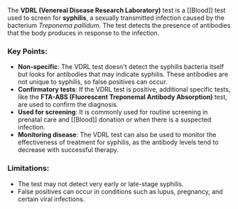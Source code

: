 The **VDRL (Venereal Disease Research Laboratory)** test is a [[Blood]] test used to screen for **syphilis**, a sexually transmitted infection caused by the bacterium *Treponema pallidum*. The test detects the presence of antibodies that the body produces in response to the infection.

### Key Points:
- **Non-specific**: The VDRL test doesn't detect the syphilis bacteria itself but looks for antibodies that may indicate syphilis. These antibodies are not unique to syphilis, so false positives can occur.
- **Confirmatory tests**: If the VDRL test is positive, additional specific tests, like the **FTA-ABS (Fluorescent Treponemal Antibody Absorption)** test, are used to confirm the diagnosis.
- **Used for screening**: It is commonly used for routine screening in prenatal care and [[Blood]] donation or when there is a suspected infection.
- **Monitoring disease**: The VDRL test can also be used to monitor the effectiveness of treatment for syphilis, as the antibody levels tend to decrease with successful therapy.

### Limitations:
- The test may not detect very early or late-stage syphilis.
- False positives can occur in conditions such as lupus, pregnancy, and certain viral infections.


